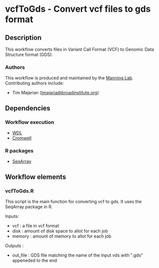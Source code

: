 # vcfToGds - Convert vcf files to gds format

## Description 

This workflow converts files in Variant Call Format (VCF) to Genomic Data Structure format (GDS). 

### Authors

This workflow is produced and maintained by the [Manning Lab](https://manning-lab.github.io/). Contributing authors include:

* Tim Majarian (tmajaria@broadinstitute.org)

## Dependencies

### Workflow execution

* [WDL](https://software.broadinstitute.org/wdl/documentation/quickstart)
* [Cromwell](http://cromwell.readthedocs.io/en/develop/)

### R packages

* [SeqArray](https://www.bioconductor.org/packages/release/bioc/html/SeqArray.html)

## Workflow elements

### vcfToGds.R
This script is the main function for converting vcf to gds. It uses the SeqArray package in R.

Inputs:
* vcf : a file in vcf format
* disk : amount of disk space to allot for each job
* memory : amount of memory to allot for each job

Outputs :
* out_file : GDS file matching the name of the input vds with ".gds" appeneded to the end